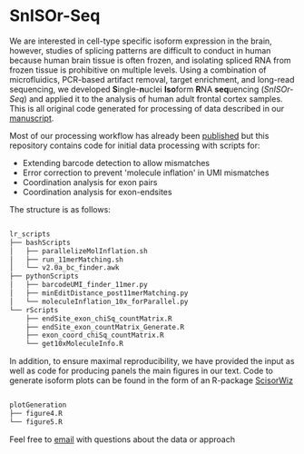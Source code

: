 # SnISOr-Seq

We are interested in cell-type specific isoform expression in the brain,
however, studies of splicing patterns are difficult to conduct in human because
human brain tissue is often frozen, and isolating spliced RNA from frozen tissue
is prohibitive on multiple levels.
Using a combination of microfluidics, PCR-based artifact removal,
target enrichment, and long-read sequencing, we developed 
**S**ingle-**n**uclei **Iso**form **R**NA **seq**uencing (*SnISOr-Seq*)
and applied it to the analysis of human adult frontal cortex samples.
This is all original code generated for processing of data described
in our [manuscript](https://www.biorxiv.org/content/10.1101/2021.12.29.474385v1).

Most of our processing workflow has already been
[published](https://github.com/noush-joglekar/scisorseqr) but
this repository contains code for initial data processing with scripts for:

- Extending barcode detection to allow mismatches
- Error correction to prevent 'molecule inflation' in UMI mismatches
- Coordination analysis for exon pairs
- Coordination analysis for exon-endsites

The structure is as follows:

```bash

lr_scripts
├── bashScripts
│   ├── parallelizeMolInflation.sh
│   ├── run_11merMatching.sh
│   └── v2.0a_bc_finder.awk
├── pythonScripts
│   ├── barcodeUMI_finder_11mer.py
│   ├── minEditDistance_post11merMatching.py
│   └── moleculeInflation_10x_forParallel.py
└── rScripts
    ├── endSite_exon_chiSq_countMatrix.R
    ├── endSite_exon_countMatrix_Generate.R
    ├── exon_coord_chiSq_countMatrix.R
    └── get10xMoleculeInfo.R

```

In addition, to ensure maximal reproducibility,
we have provided the input as well as code for producing panels
the main figures in our text. Code to generate isoform plots can be
found in the form of an R-package [ScisorWiz](https://github.com/ans4013/ScisorWiz)

```bash

plotGeneration
├── figure4.R
└── figure5.R

```

Feel free to [email](mailto:anj2026@med.cornell.edu) with questions
about the data or approach
